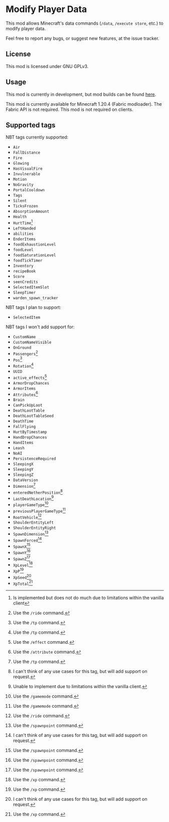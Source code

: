 # Modify Player Data

This mod allows Minecraft's data commands (`/data`, `/execute store`, etc.) to modify player data.

Feel free to report any bugs, or suggest new features, at the issue tracker.

## License

This mod is licensed under GNU GPLv3.

## Usage

This mod is currently in development, but mod builds can be found [here](https://github.com/eclipseisoffline/modifyplayerdata/packages/2069488).

This mod is currently available for Minecraft 1.20.4 (Fabric modloader). The Fabric API is not
required. This mod is not required on clients.

## Supported tags

NBT tags currently supported:

- `Air`
- `FallDistance`
- `Fire`
- `Glowing`
- `HasVisualFire`
- `Invulnerable`
- `Motion`
- `NoGravity`
- `PortalCooldown`
- `Tags`
- `Silent`
- `TicksFrozen`
- `AbsorptionAmount`
- `Health`
- `HurtTime`[^9]
- `LeftHanded`
- `abilities`
- `EnderItems`
- `foodExhaustionLevel`
- `foodLevel`
- `foodSaturationLevel`
- `foodTickTimer`
- `Inventory`
- `recipeBook`
- `Score`
- `seenCredits`
- `SelectedItemSlot`
- `SleepTimer`
- `warden_spawn_tracker`

NBT tags I plan to support:

- `SelectedItem`

NBT tags I won't add support for:

- `CustomName`
- `CustomNameVisible`
- `OnGround`
- `Passengers`[^1]
- `Pos`[^2]
- `Rotation`[^2]
- `UUID`
- `active_effects`[^3]
- `ArmorDropChances`
- `ArmorItems`
- `Attributes`[^4]
- `Brain`
- `CanPickUpLoot`
- `DeathLootTable`
- `DeathLootTableSeed`
- `DeathTime`
- `FallFlying`
- `HurtByTimestamp`
- `HandDropChances`
- `HandItems`
- `Leash`
- `NoAI`
- `PersistenceRequired`
- `SleepingX`
- `SleepingY`
- `SleepingZ`
- `DataVersion`
- `Dimension`[^2]
- `enteredNetherPosition`[^10]
- `LastDeathLocation`[^8]
- `playerGameType`[^7]
- `previousPlayerGameType`[^7]
- `RootVehicle`[^1]
- `ShoulderEntityLeft`
- `ShoulderEntityRight`
- `SpawnDimension`[^5]
- `SpawnForced`[^10]
- `SpawnX`[^5]
- `SpawnY`[^5]
- `SpawnZ`[^5]
- `XpLevel`[^6]
- `XpP`[^6]
- `XpSeed`[^10]
- `XpTotal`[^6]

[^1]: Use the `/ride` command.
[^2]: Use the `/tp` command.
[^3]: Use the `/effect` command.
[^4]: Use the `/attribute` command.
[^5]: Use the `/spawnpoint` command.
[^6]: Use the `/xp` command.
[^7]: Use the `/gamemode` command.
[^8]: Unable to implement due to limitations within the vanilla client.
[^9]: Is implemented but does not do much due to limitations within the vanilla client
[^10]: I can't think of any use cases for this tag, but will add support on request.
